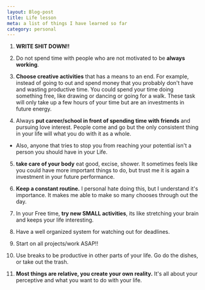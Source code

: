 ```yaml
---
layout: Blog-post
title: Life lesson
meta: a list of things I have learned so far
category: personal
---
```


1. **WRITE SHIT DOWN!!**

2. Do not spend time with people who are not motivated to be **always working**.

3. **Choose creative activities** that has a means to an end. For example, instead of going to out and spend money that you probably don't have and wasting productive time. You could spend your time doing something free, like drawing or dancing or going for a walk. These task will only take up a few hours of your time but are an investments in future energy.

4. Always **put career/school in front of spending time with friends** and pursuing love interest. People come and go but the only consistent thing in your life will what you do with it as a whole.
  * Also, anyone that tries to stop you from reaching your potential isn't a person you should have in your Life.

5. **take care of your body** eat good, excise, shower. It sometimes feels like you could have more important things to do, but trust me it is again a investment in your future performance.

6. **Keep a constant routine.** I personal hate doing this, but I understand it's importance. It makes me able to make so many chooses through out the day.       

7. In your Free time, **try new SMALL activities**, its like stretching your brain and keeps your life interesting.

8. Have a well organized system for watching out for deadlines. 

9. Start on all projects/work ASAP!!

10. Use breaks to be productive in other parts of your life.  Go do the dishes, or take out the trash.

11. **Most things are relative, you create your own reality.** It's  all about your perceptive and what you want to do with your life.
